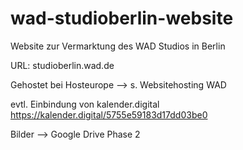 # wad-studioberlin-website

Website zur Vermarktung des WAD Studios in Berlin

URL: studioberlin.wad.de

Gehostet bei Hosteurope --> s. Websitehosting WAD

evtl. Einbindung von kalender.digital
https://kalender.digital/5755e59183d17dd03be0

Bilder --> Google Drive Phase 2
